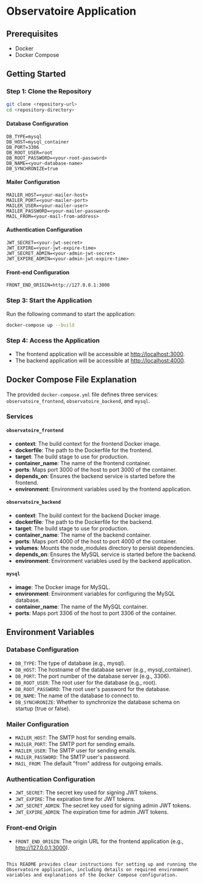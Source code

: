 
# Observatoire Application

## Prerequisites

- Docker
- Docker Compose

## Getting Started

### Step 1: Clone the Repository

```sh
git clone <repository-url>
cd <repository-directory>
```


#### Database Configuration

```env
DB_TYPE=mysql
DB_HOST=mysql_container
DB_PORT=3306
DB_ROOT_USER=root
DB_ROOT_PASSWORD=<your-root-password>
DB_NAME=<your-database-name>
DB_SYNCHRONIZE=true
```

#### Mailer Configuration

```env
MAILER_HOST=<your-mailer-host>
MAILER_PORT=<your-mailer-port>
MAILER_USER=<your-mailer-user>
MAILER_PASSWORD=<your-mailer-password>
MAIL_FROM=<your-mail-from-address>
```

#### Authentication Configuration

```env
JWT_SECRET=<your-jwt-secret>
JWT_EXPIRE=<your-jwt-expire-time>
JWT_SECRET_ADMIN=<your-admin-jwt-secret>
JWT_EXPIRE_ADMIN=<your-admin-jwt-expire-time>
```

#### Front-end Configuration

```env
FRONT_END_ORIGIN=http://127.0.0.1:3000
```

### Step 3: Start the Application

Run the following command to start the application:

```sh
docker-compose up --build
```

### Step 4: Access the Application

- The frontend application will be accessible at [http://localhost:3000](http://localhost:3000).
- The backend application will be accessible at [http://localhost:4000](http://localhost:4000).

## Docker Compose File Explanation

The provided `docker-compose.yml` file defines three services: `observatoire_frontend`, `observatoire_backend`, and `mysql`.

### Services

#### `observatoire_frontend`

- **context**: The build context for the frontend Docker image.
- **dockerfile**: The path to the Dockerfile for the frontend.
- **target**: The build stage to use for production.
- **container_name**: The name of the frontend container.
- **ports**: Maps port 3000 of the host to port 3000 of the container.
- **depends_on**: Ensures the backend service is started before the frontend.
- **environment**: Environment variables used by the frontend application.

#### `observatoire_backend`

- **context**: The build context for the backend Docker image.
- **dockerfile**: The path to the Dockerfile for the backend.
- **target**: The build stage to use for production.
- **container_name**: The name of the backend container.
- **ports**: Maps port 4000 of the host to port 4000 of the container.
- **volumes**: Mounts the node_modules directory to persist dependencies.
- **depends_on**: Ensures the MySQL service is started before the backend.
- **environment**: Environment variables used by the backend application.

#### `mysql`

- **image**: The Docker image for MySQL.
- **environment**: Environment variables for configuring the MySQL database.
- **container_name**: The name of the MySQL container.
- **ports**: Maps port 3306 of the host to port 3306 of the container.

## Environment Variables

### Database Configuration

- `DB_TYPE`: The type of database (e.g., mysql).
- `DB_HOST`: The hostname of the database server (e.g., mysql_container).
- `DB_PORT`: The port number of the database server (e.g., 3306).
- `DB_ROOT_USER`: The root user for the database (e.g., root).
- `DB_ROOT_PASSWORD`: The root user's password for the database.
- `DB_NAME`: The name of the database to connect to.
- `DB_SYNCHRONIZE`: Whether to synchronize the database schema on startup (true or false).

### Mailer Configuration

- `MAILER_HOST`: The SMTP host for sending emails.
- `MAILER_PORT`: The SMTP port for sending emails.
- `MAILER_USER`: The SMTP user for sending emails.
- `MAILER_PASSWORD`: The SMTP user's password.
- `MAIL_FROM`: The default "from" address for outgoing emails.

### Authentication Configuration

- `JWT_SECRET`: The secret key used for signing JWT tokens.
- `JWT_EXPIRE`: The expiration time for JWT tokens.
- `JWT_SECRET_ADMIN`: The secret key used for signing admin JWT tokens.
- `JWT_EXPIRE_ADMIN`: The expiration time for admin JWT tokens.

### Front-end Origin

- `FRONT_END_ORIGIN`: The origin URL for the frontend application (e.g., http://127.0.0.1:3000).
```

This README provides clear instructions for setting up and running the Observatoire application, including details on required environment variables and explanations of the Docker Compose configuration.